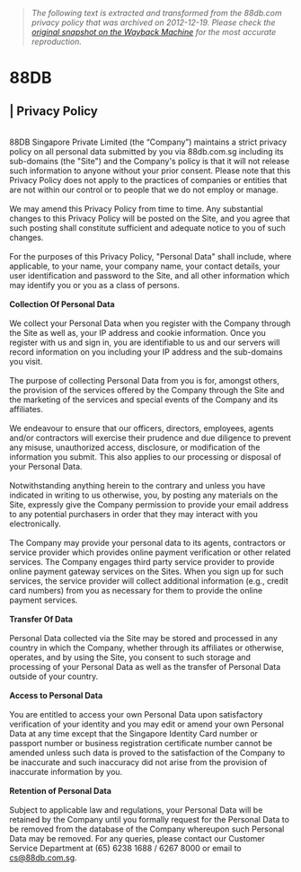 > *The following text is extracted and transformed from the 88db.com privacy policy that was archived on 2012-12-19. Please check the [original snapshot on the Wayback Machine](https://web.archive.org/web/20121219070145id_/http%3A//sg.88db.com/Privacy) for the most accurate reproduction.*

# 88DB

|  Privacy Policy   
---  
   
88DB Singapore Private Limited (the “Company”) maintains a strict privacy policy on all personal data submitted by you via 88db.com.sg including its sub-domains (the "Site") and the Company's policy is that it will not release such information to anyone without your prior consent. Please note that this Privacy Policy does not apply to the practices of companies or entities that are not within our control or to people that we do not employ or manage.  
   
We may amend this Privacy Policy from time to time. Any substantial changes to this Privacy Policy will be posted on the Site, and you agree that such posting shall constitute sufficient and adequate notice to you of such changes.  
   
For the purposes of this Privacy Policy, "Personal Data" shall include, where applicable, to your name, your company name, your contact details, your user identification and password to the Site, and all other information which may identify you or you as a class of persons.  
   
**Collection Of Personal Data**  
   
We collect your Personal Data when you register with the Company through the Site as well as, your IP address and cookie information. Once you register with us and sign in, you are identifiable to us and our servers will record information on you including your IP address and the sub-domains you visit.  
   
The purpose of collecting Personal Data from you is for, amongst others, the provision of the services offered by the Company through the Site and the marketing of the services and special events of the Company and its affiliates.  
   
We endeavour to ensure that our officers, directors, employees, agents and/or contractors will exercise their prudence and due diligence to prevent any misuse, unauthorized access, disclosure, or modification of the information you submit. This also applies to our processing or disposal of your Personal Data.  
   
Notwithstanding anything herein to the contrary and unless you have indicated in writing to us otherwise, you, by posting any materials on the Site, expressly give the Company permission to provide your email address to any potential purchasers in order that they may interact with you electronically.  
   
The Company may provide your personal data to its agents, contractors or service provider which provides online payment verification or other related services. The Company engages third party service provider to provide online payment gateway services on the Sites. When you sign up for such services, the service provider will collect additional information (e.g., credit card numbers) from you as necessary for them to provide the online payment services.  
   
**Transfer Of Data**  
   
Personal Data collected via the Site may be stored and processed in any country in which the Company, whether through its affiliates or otherwise, operates, and by using the Site, you consent to such storage and processing of your Personal Data as well as the transfer of Personal Data outside of your country.   
   
**Access to Personal Data**  
   
You are entitled to access your own Personal Data upon satisfactory verification of your identity and you may edit or amend your own Personal Data at any time except that the Singapore Identity Card number or passport number or business registration certificate number cannot be amended unless such data is proved to the satisfaction of the Company to be inaccurate and such inaccuracy did not arise from the provision of inaccurate information by you.  
   
**Retention of Personal Data**  
   
Subject to applicable law and regulations, your Personal Data will be retained by the Company until you formally request for the Personal Data to be removed from the database of the Company whereupon such Personal Data may be removed. For any queries, please contact our Customer Service Department at (65) 6238 1688 / 6267 8000 or email to [cs@88db.com.sg](mailto:cs@88db.com.sg).  
   
 
